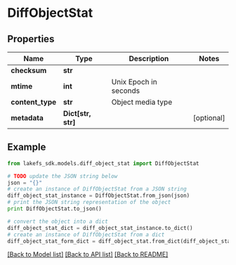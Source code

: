 # DiffObjectStat


## Properties

Name | Type | Description | Notes
------------ | ------------- | ------------- | -------------
**checksum** | **str** |  | 
**mtime** | **int** | Unix Epoch in seconds | 
**content_type** | **str** | Object media type | 
**metadata** | **Dict[str, str]** |  | [optional] 

## Example

```python
from lakefs_sdk.models.diff_object_stat import DiffObjectStat

# TODO update the JSON string below
json = "{}"
# create an instance of DiffObjectStat from a JSON string
diff_object_stat_instance = DiffObjectStat.from_json(json)
# print the JSON string representation of the object
print DiffObjectStat.to_json()

# convert the object into a dict
diff_object_stat_dict = diff_object_stat_instance.to_dict()
# create an instance of DiffObjectStat from a dict
diff_object_stat_form_dict = diff_object_stat.from_dict(diff_object_stat_dict)
```
[[Back to Model list]](../README.md#documentation-for-models) [[Back to API list]](../README.md#documentation-for-api-endpoints) [[Back to README]](../README.md)


